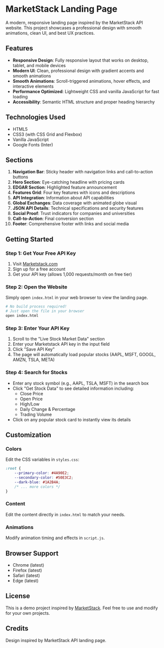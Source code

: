 # MarketStack Landing Page

A modern, responsive landing page inspired by the MarketStack API website. This project showcases a professional design with smooth animations, clean UI, and best UX practices.

## Features

- **Responsive Design**: Fully responsive layout that works on desktop, tablet, and mobile devices
- **Modern UI**: Clean, professional design with gradient accents and smooth animations
- **Smooth Animations**: Scroll-triggered animations, hover effects, and interactive elements
- **Performance Optimized**: Lightweight CSS and vanilla JavaScript for fast loading
- **Accessibility**: Semantic HTML structure and proper heading hierarchy

## Technologies Used

- HTML5
- CSS3 (with CSS Grid and Flexbox)
- Vanilla JavaScript
- Google Fonts (Inter)

## Sections

1. **Navigation Bar**: Sticky header with navigation links and call-to-action buttons
2. **Hero Section**: Eye-catching headline with pricing cards
3. **EDGAR Section**: Highlighted feature announcement
4. **Features Grid**: Four key features with icons and descriptions
5. **API Integration**: Information about API capabilities
6. **Global Exchanges**: Data coverage with animated globe visual
7. **JSON API Details**: Technical specifications and security features
8. **Social Proof**: Trust indicators for companies and universities
9. **Call-to-Action**: Final conversion section
10. **Footer**: Comprehensive footer with links and social media

## Getting Started

### Step 1: Get Your Free API Key

1. Visit [Marketstack.com](https://marketstack.com)
2. Sign up for a free account
3. Get your API key (allows 1,000 requests/month on free tier)

### Step 2: Open the Website

Simply open `index.html` in your web browser to view the landing page.

```bash
# No build process required!
# Just open the file in your browser
open index.html
```

### Step 3: Enter Your API Key

1. Scroll to the "Live Stock Market Data" section
2. Enter your Marketstack API key in the input field
3. Click "Save API Key"
4. The page will automatically load popular stocks (AAPL, MSFT, GOOGL, AMZN, TSLA, META)

### Step 4: Search for Stocks

- Enter any stock symbol (e.g., AAPL, TSLA, MSFT) in the search box
- Click "Get Stock Data" to see detailed information including:
  - Close Price
  - Open Price
  - High/Low
  - Daily Change & Percentage
  - Trading Volume
- Click on any popular stock card to instantly view its details

## Customization

### Colors
Edit the CSS variables in `styles.css`:

```css
:root {
    --primary-color: #4A90E2;
    --secondary-color: #50E3C2;
    --dark-blue: #1A2B4A;
    /* ... more colors */
}
```

### Content
Edit the content directly in `index.html` to match your needs.

### Animations
Modify animation timing and effects in `script.js`.

## Browser Support

- Chrome (latest)
- Firefox (latest)
- Safari (latest)
- Edge (latest)

## License

This is a demo project inspired by [MarketStack](https://marketstack.com). Feel free to use and modify for your own projects.

## Credits

Design inspired by MarketStack API landing page.

